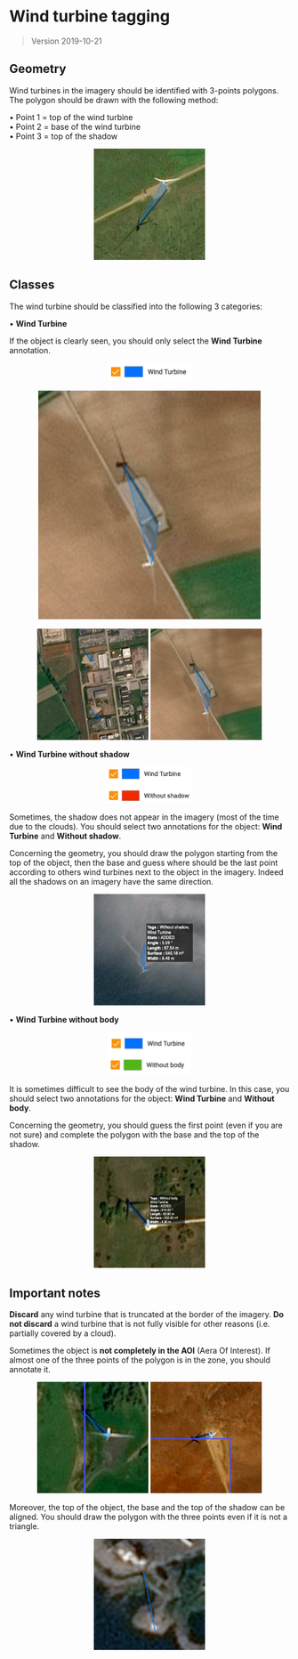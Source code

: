 # Wind turbine tagging 

> Version 2019-10-21

## Geometry


Wind turbines in the imagery should be identified with 3-points polygons. The polygon should be drawn with the following method: 

• Point 1 = top of the wind turbine \
• Point 2 = base of the wind turbine \
• Point 3 = top of the shadow 


<p align="center"> 
<img src="resources/wind_turbine/geom.png" width="200" height="200" title="hover text">
</p>

## Classes

The wind turbine should be classified into the following 3 categories: 

• **Wind Turbine** 

If the object is clearly seen, you should only select the **Wind Turbine** annotation.

<p align="center"> 
<img src="resources/wind_turbine/wt_only.png" width="150" title="hover text">
</p>


<p align="center"> 
<img src="resources/wind_turbine/tag.png" width="400" title="hover text">
</p>

<p align="middle"> 
<img src="resources/wind_turbine/wt2.png" width="200" height="200" title="hover text" >
<img src="resources/wind_turbine/tag.png" width="200" height="200"  title="hover text">

</p>

• **Wind Turbine without shadow** 

<p align="center"> 
<img src="resources/wind_turbine/shadow_tag.png" width="150" title="hover text">
</p>


Sometimes, the shadow does not appear in the imagery (most of the time due to the clouds). You should select two annotations for the object: **Wind Turbine** and **Without shadow**.

Concerning the geometry, you should draw the polygon starting from the top of the object, then the base and guess where should be the last point according to others wind turbines next to the object in the imagery. Indeed all the shadows on an imagery have the same direction. 


<p align="center"> 
<img src="resources/wind_turbine/clouds.png" width="200" height="200" title="hover text">
</p>


• **Wind Turbine without body**

<p align="center"> 
<img src="resources/wind_turbine/wt.png" width="150" title="hover text">
</p>


It is sometimes difficult to see the body of the wind turbine. In this case, you should select two annotations for the object: **Wind Turbine** and **Without body**.

Concerning the geometry, you should guess the first point (even if you are not sure) and complete the polygon with the base and the top of the shadow.
 
 <p align="center"> 
<img src="resources/wind_turbine/body.png" width="200" height="200" title="hover text">
</p>


## Important notes

**Discard** any wind turbine that is truncated at the border of the imagery. **Do not discard** a wind turbine that is not fully visible for other reasons (i.e. partially covered by a cloud).

Sometimes the object is **not completely in the AOI** (Aera Of Interest). If almost one of the three points of the polygon is in the zone, you should annotate it.

 <p align="center"> 
<img src="resources/wind_turbine/aoi.png" width="200" height="200" title="hover text">
<img src="resources/wind_turbine/aoi2.png" width="200" height="200" title="hover text">
</p>


Moreover, the top of the object, the base and the top of the shadow can be aligned. You should draw the polygon with the three points even if it is not a triangle. 

 <p align="center"> 
<img src="resources/wind_turbine/aligned.png" width="200" height="200" title="hover text">

</p>
